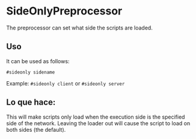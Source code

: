 # SideOnlyPreprocessor

The preprocessor can set what side the scripts are loaded.

## Uso

It can be used as follows:

`#sideonly sidename`

Example: `#sideonly client` or `#sideonly server`

## Lo que hace:

This will make scripts only load when the execution side is the specified side of the network. Leaving the loader out will cause the script to load on both sides (the default).
